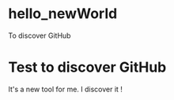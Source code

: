 # hello_newWorld
To discover GitHub
# Test to discover GitHub
It's a new tool for me. I discover it !
